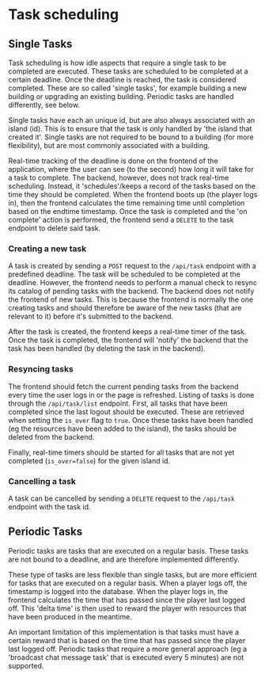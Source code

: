 # Task scheduling

## Single Tasks
Task scheduling is how idle aspects that require a single task to be completed are executed.
These tasks are scheduled to be completed at a certain deadline. Once the deadline is reached, the task is considered completed.
These are so called 'single tasks', for example building a new building or upgrading an existing building.
Periodic tasks are handled differently, see below.

Single tasks have each an unique id, but are also always associated with an island (id). This is to ensure that the task is only handled by 'the island that created it'.
Single tasks are not required to be bound to a building (for more flexibility), but are most commonly associated with a building.

Real-time tracking of the deadline is done on the frontend of the application, where the user can see (to the second) how long it will take for a task to complete.
The backend, however, does not track real-time scheduling. Instead, it 'schedules'/keeps a record of the tasks based on the time they should be completed.
When the frontend boots up (the player logs in), then the frontend calculates the time remaining time until completion based on the endtime timestamp.
Once the task is completed and the 'on complete' action is performed, the frontend send a `DELETE` to the task endpoint to delete said task.

### Creating a new task
A task is created by sending a `POST` request to the `/api/task` endpoint with a predefined deadline. The task will be scheduled to be completed at the deadline.
However, the frontend needs to perform a manual check to resync its catalog of pending tasks with the backend. The backend does not notify the frontend of new tasks.
This is because the frontend is normally the one creating tasks and should therefore be aware of the new tasks (that are relevant to it) before it's submitted to the backend.

After the task is created, the frontend keeps a real-time timer of the task. Once the task is completed,
the frontend will 'notify' the backend that the task has been handled (by deleting the task in the backend).

### Resyncing tasks
The frontend should fetch the current pending tasks from the backend every time the user logs in or the page is refreshed.
Listing of tasks is done through the `/api/task/list` endpoint. 
First, all tasks that have been completed since the last logout should be executed. These are retrieved when setting the `is_over` flag to `true`. 
Once these tasks have been handled (eg the resources have been added to the island), the tasks should be deleted from the backend.

Finally, real-time timers should be started for all tasks that are not yet completed (`is_over=false`) for the given island id.

### Cancelling a task
A task can be cancelled by sending a `DELETE` request to the `/api/task` endpoint with the task id.


## Periodic Tasks
Periodic tasks are tasks that are executed on a regular basis. These tasks are not bound to a deadline, and are therefore implemented differently.

These type of tasks are less flexible than single tasks, but are more efficient for tasks that are executed on a regular basis.
When a player logs off, the timestamp is logged into the database. When the player logs in, the frontend calculates the time that has passed since the player last logged off.
This 'delta time' is then used to reward the player with resources that have been produced in the meantime.

An important limitation of this implementation is that tasks must have a certain reward that is based on the time that has passed since the player last logged off.
Periodic tasks that require a more general approach (eg a 'broadcast chat message task' that is executed every 5 minutes) are not supported.